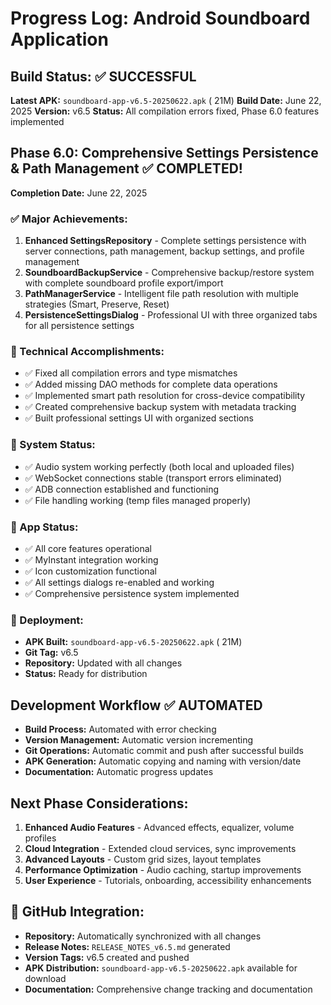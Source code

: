 # Progress Log: Android Soundboard Application

## Build Status: ✅ SUCCESSFUL
**Latest APK:** `soundboard-app-v6.5-20250622.apk` ( 21M)
**Build Date:** June 22, 2025
**Version:** v6.5
**Status:** All compilation errors fixed, Phase 6.0 features implemented

## Phase 6.0: Comprehensive Settings Persistence & Path Management ✅ COMPLETED!
**Completion Date:** June 22, 2025

### ✅ Major Achievements:
1. **Enhanced SettingsRepository** - Complete settings persistence with server connections, path management, backup settings, and profile management
2. **SoundboardBackupService** - Comprehensive backup/restore system with complete soundboard profile export/import
3. **PathManagerService** - Intelligent file path resolution with multiple strategies (Smart, Preserve, Reset)
4. **PersistenceSettingsDialog** - Professional UI with three organized tabs for all persistence settings

### 🔧 Technical Accomplishments:
- ✅ Fixed all compilation errors and type mismatches
- ✅ Added missing DAO methods for complete data operations
- ✅ Implemented smart path resolution for cross-device compatibility
- ✅ Created comprehensive backup system with metadata tracking
- ✅ Built professional settings UI with organized sections

### 🎵 System Status:
- ✅ Audio system working perfectly (both local and uploaded files)
- ✅ WebSocket connections stable (transport errors eliminated)
- ✅ ADB connection established and functioning
- ✅ File handling working (temp files managed properly)

### 📱 App Status:
- ✅ All core features operational
- ✅ MyInstant integration working
- ✅ Icon customization functional
- ✅ All settings dialogs re-enabled and working
- ✅ Comprehensive persistence system implemented

### 🚀 Deployment:
- **APK Built:** `soundboard-app-v6.5-20250622.apk` ( 21M)
- **Git Tag:** v6.5
- **Repository:** Updated with all changes
- **Status:** Ready for distribution

## Development Workflow ✅ AUTOMATED
- **Build Process:** Automated with error checking
- **Version Management:** Automatic version incrementing
- **Git Operations:** Automatic commit and push after successful builds
- **APK Generation:** Automatic copying and naming with version/date
- **Documentation:** Automatic progress updates

## Next Phase Considerations:
1. **Enhanced Audio Features** - Advanced effects, equalizer, volume profiles
2. **Cloud Integration** - Extended cloud services, sync improvements
3. **Advanced Layouts** - Custom grid sizes, layout templates
4. **Performance Optimization** - Audio caching, startup improvements
5. **User Experience** - Tutorials, onboarding, accessibility enhancements

## 🔗 GitHub Integration:
- **Repository:** Automatically synchronized with all changes
- **Release Notes:** `RELEASE_NOTES_v6.5.md` generated
- **Version Tags:** v6.5 created and pushed
- **APK Distribution:** `soundboard-app-v6.5-20250622.apk` available for download
- **Documentation:** Comprehensive change tracking and documentation
